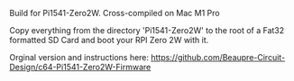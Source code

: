 Build for Pi1541-Zero2W. Cross-compiled on Mac M1 Pro

Copy everything from the directory 'Pi1541-Zero2W' to the root of a Fat32 formatted SD Card and boot your RPI Zero 2W with it.

Orginal version and instructions here: https://github.com/Beaupre-Circuit-Design/c64-Pi1541-Zero2W-Firmware

